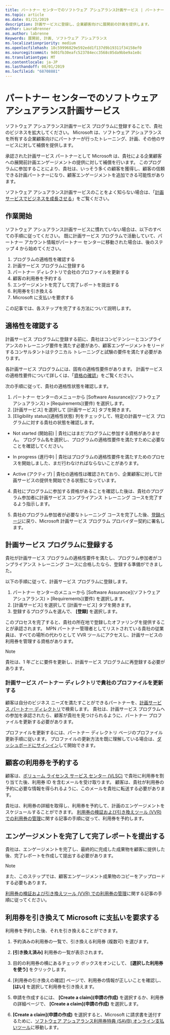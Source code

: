 ```yaml
---
title: パートナー センターでのソフトウェア アシュアランス計画サービス | パートナー センター
ms.topic: article
ms.date: 01/21/2019
description: 計画サービスに登録し、企業顧客向けに展開前の計画を提供します。
author: LauraBrenner
ms.author: labrenne
Keywords: 展開前, 計画, ソフトウェア アシュアランス
ms.localizationpriority: medium
ms.openlocfilehash: 18c59996829e592edd1f137d9b19311f34158ef0
ms.sourcegitcommit: 9d01fb30eafc523784ecc3568c05da9bbe9a1e8c
ms.translationtype: MT
ms.contentlocale: ja-JP
ms.lasthandoff: 08/01/2019
ms.locfileid: "68708881"
---
```

# <a name="software-assurance-planning-services-in-partner-center"></a>パートナー センターでのソフトウェア アシュアランス計画サービス

ソフトウェア アシュアランス計画サービス プログラムに登録することで、貴社のビジネスを拡大してください。 Microsoft は、ソフトウェア アシュアランスを所有する企業顧客向けにパートナーが行ったトレーニング、計画、その他のサービスに対して補償を提供します。

承認された計画サービス パートナーとして Microsoft は、貴社による企業顧客への展開前計画エンゲージメントの提供に対して補償を行います。 このプログラムに参加することにより、貴社は、いっそう多くの顧客を獲得し、顧客の信頼できる計画パートナーになり、顧客エンゲージメントを追加できる可能性があります。

ソフトウェア アシュアランス計画サービスのことをよく知らない場合は、「[計画サービスでビジネスを成長させる](https://planningservices.partners.extranet.microsoft.com/en/Pages/default.aspx)」をご覧ください。


## <a name="get-started"></a>作業開始

ソフトウェア アシュアランス計画サービスに慣れていない場合は、以下のすべての手順に従ってください。 既に計画サービス プログラムで活動していて、パートナー アカウント情報がパートナー センターに移動された場合は、後のステップ 4 から始めてください。 

1. プログラムの適格性を確認する 
2. 計画サービス プログラムに登録する
3. パートナー ディレクトリで会社のプロファイルを更新する
4. 顧客の利用券を予約する 
5. エンゲージメントを完了して完了レポートを提出する
6. 利用券を引き換える 
7. Microsoft に支払いを要求する

この記事では、各ステップを完了する方法について説明します。

## <a name="confirm-eligibility"></a>適格性を確認する

計画サービス プログラムに登録する前に、貴社はコンピテンシーとコンプライアンスのトレーニング要件を満たす必要があり、顧客エンゲージメントをリードするコンサルタントはテクニカル トレーニングと試験の要件を満たす必要があります。 

各計画サービス プログラムには、固有の適格性要件があります。 計画サービスの適格性要件について詳しくは、「[資格の確認](https://planningservices.partners.extranet.microsoft.com/en/Pages/partnereligibilityrequirements.aspx)」をご覧ください。

次の手順に従って、貴社の適格性状態を確認します。

1. パートナー センターのメニューから [Software Assurance]\(ソフトウェア アシュアランス\) > [Requirements]\(要件\) を選択します。 
2. [計画サービス] を選択して [計画サービス] タブを開きます。
3. [Eligibility status]\(適格性状態\) 列をチェックして、特定の計画サービス プログラムに対する貴社の状態を確認します。 

- Not started (開始前) | 貴社にはまだプログラムに参加する資格がありません。 プログラム名を選択し、プログラムの適格性要件を満たすために必要なことを確認してください。

- In progress (進行中) | 貴社はプログラムの適格性要件を満たすためのプロセスを開始しました、まだ行わなければならないことがあります。

- Active (アクティブ) | 貴社の適格性は確認されており、企業顧客に対して計画サービスの提供を開始できる状態になっています。 

4. 貴社にプログラムに参加する資格があることを確認した後は、貴社のプログラム参加者に計画サービス コンプライアンス トレーニング コースを完了するよう指示します。 

5. 貴社のプログラム参加者が必要なトレーニング コースを完了した後、[登録ページ](https://planningservices.partners.extranet.microsoft.com/en/Pages/GetRegistered.aspx)に戻り、Microsoft 計画サービス プログラム プロバイダー契約に署名します。 

## <a name="enroll-in-the-planning-services-program"></a>計画サービス プログラムに登録する

貴社が計画サービス プログラムの適格性要件を満たし、プログラム参加者がコンプライアンス トレーニング コースに合格したなら、登録する準備ができました。 

以下の手順に従って、計画サービス プログラムに登録します。

1. パートナー センターのメニューから [Software Assurance]\(ソフトウェア アシュアランス\) > [Requirements]\(要件\) を選択します。 
2. [計画サービス] を選択して [計画サービス] タブを開きます。
3. 登録するプログラムを選んで、 **[登録]** を選択します。

このプロセスを完了すると、貴社の所在地で登録したオファリングを提供することが承認されます。 MPN パートナー管理者としてリストされている貴社の従業員は、すべての場所の代わりとして VVR ツールにアクセスし、計画サービスの利用券を管理する資格があります。
>[!Note]
> 貴社は、1 年ごとに要件を更新し、計画サービス プログラムに再登録する必要があります。

### <a name="update-your-companys-profile-in-the-planning-services-partner-directory"></a>計画サービス パートナー ディレクトリで貴社のプロファイルを更新する 

顧客は自分のビジネス ニーズを満たすことができるパートナーを、[計画サービス パートナー ディレクトリ](https://directory.partners.extranet.microsoft.com/psbproviders/)で検索します。 貴社は、計画サービス プログラムへの参加を承認されたら、顧客が貴社を見つけられるように、パートナー プロファイルを更新する必要があります。 

プロファイルを更新するには、パートナー ディレクトリ ページのプロファイル更新手順に従います。 プロファイルの更新方法を既に理解している場合は、[ダッシュボードにサインイン](https://planningservices.partners.extranet.microsoft.com/en/Pages/dashboard.aspx)して開始できます。  

## <a name="reserve-customer-voucher"></a>顧客の利用券を予約する

顧客は、[ボリューム ライセンス サービス センター (VLSC)](https://www.microsoft.com/Licensing/servicecenter/default.aspx) で貴社に利用券を割り当てた後、利用券 ID を含むメールを受け取ります。 顧客は、貴社が利用券の予約に必要な情報を得られるように、このメールを貴社に転送する必要があります。 

貴社は、利用券の詳細を取得し、利用券を予約して、計画のエンゲージメントをスケジュールすることができます。 [利用券の検証および引き換えツール (VVR) での利用券の管理](voucher-validation-tool.md)に関する記事の手順に従って、利用券を予約します。  

## <a name="complete-the-engagement-and-submit-completion-report"></a>エンゲージメントを完了して完了レポートを提出する

貴社は、エンゲージメントを完了し、最終的に完成した成果物を顧客に提供した後、完了レポートを作成して提出する必要があります。

>[!NOTE]
> また、このステップでは、顧客エンゲージメント成果物のコピーをアップロードする必要もあります。 


[利用券の検証および引き換えツール (VVR) での利用券の管理](voucher-validation-tool.md)に関する記事の手順に従ってください。

## <a name="redeem-a-voucher-and-request-payment-from-microsoft"></a>利用券を引き換えて Microsoft に支払いを要求する

利用券を予約した後、それを引き換えることができます。 

1. 予約済みの利用券の一覧で、引き換える利用券 (複数可) を選びます。 
2. **[引き換え済み]** 利用券の一覧が表示されます。
3. 目的の利用券の横にあるチェック ボックスをオンにして、 **[選択した利用券を使う]** をクリックします。
4. [利用券の引き換えの確認] ページで、利用券の情報が正しいことを確認し、 **[はい]** を選択して利用券を引き換えます。

5. 申請を作成するには、 **[Create a claim]\(申請の作成\)** を選択するか、利用券の詳細ページで、 **[Create a claim]\(申請の作成\)** を選択します。

6. **[Create a claim]\(申請の作成\)** を選択すると、Microsoft に請求書を送付するために、[ソフトウェア アシュアランス利用券特典 (SAVB) オンライン支払いツール](https://planningservices.partners.extranet.microsoft.com/en/Pages/getpaid.aspx)に移動します。



